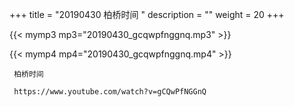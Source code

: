 +++
title = "20190430  柏桥时间 "
description = ""
weight = 20
+++

{{< mymp3 mp3="20190430_gcqwpfnggnq.mp3" >}}

{{< mymp4 mp4="20190430_gcqwpfnggnq.mp4" >}}

     柏桥时间 
     
     https://www.youtube.com/watch?v=gCQwPfNGGnQ 
